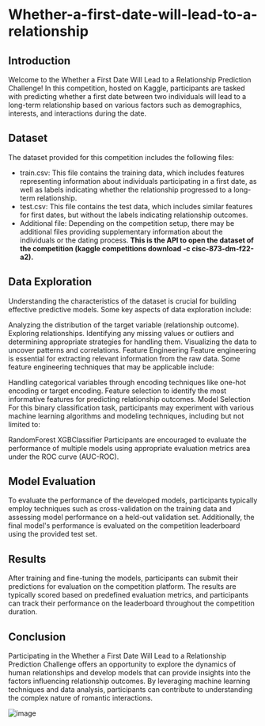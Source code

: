 # Whether-a-first-date-will-lead-to-a-relationship
## Introduction
Welcome to the Whether a First Date Will Lead to a Relationship Prediction Challenge! In this competition, hosted on Kaggle, participants are tasked with predicting whether a first date between two individuals will lead to a long-term relationship based on various factors such as demographics, interests, and interactions during the date.

## Dataset
The dataset provided for this competition includes the following files:

* train.csv: This file contains the training data, which includes features representing information about individuals participating in a first date, as well as labels indicating whether the relationship progressed to a long-term relationship.
* test.csv: This file contains the test data, which includes similar features for first dates, but without the labels indicating relationship outcomes.
* Additional file: Depending on the competition setup, there may be additional files providing supplementary information about the individuals or the dating process.
**This is the API to open the dataset of the competition (kaggle competitions download -c cisc-873-dm-f22-a2).** 

## Data Exploration
Understanding the characteristics of the dataset is crucial for building effective predictive models. Some key aspects of data exploration include:

Analyzing the distribution of the target variable (relationship outcome).
Exploring relationships.
Identifying any missing values or outliers and determining appropriate strategies for handling them.
Visualizing the data to uncover patterns and correlations.
Feature Engineering
Feature engineering is essential for extracting relevant information from the raw data. Some feature engineering techniques that may be applicable include:

Handling categorical variables through encoding techniques like one-hot encoding or target encoding.
Feature selection to identify the most informative features for predicting relationship outcomes.
Model Selection
For this binary classification task, participants may experiment with various machine learning algorithms and modeling techniques, including but not limited to:

RandomForest
XGBClassifier
Participants are encouraged to evaluate the performance of multiple models using appropriate evaluation metrics area under the ROC curve (AUC-ROC).

## Model Evaluation
To evaluate the performance of the developed models, participants typically employ techniques such as cross-validation on the training data and assessing model performance on a held-out validation set. Additionally, the final model's performance is evaluated on the competition leaderboard using the provided test set.

## Results
After training and fine-tuning the models, participants can submit their predictions for evaluation on the competition platform. The results are typically scored based on predefined evaluation metrics, and participants can track their performance on the leaderboard throughout the competition duration.

## Conclusion
Participating in the Whether a First Date Will Lead to a Relationship Prediction Challenge offers an opportunity to explore the dynamics of human relationships and develop models that can provide insights into the factors influencing relationship outcomes. By leveraging machine learning techniques and data analysis, participants can contribute to understanding the complex nature of romantic interactions.

![image](https://github.com/AyaAHabiba/Whether-a-first-date-will-lead-to-a-relationship/assets/100422522/3182ab88-1cc4-45f8-8f95-0fb4e019c849)

